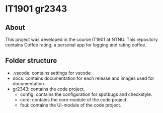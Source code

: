 # IT1901 gr2343
## About
This project was developed in the course IT1901 at NTNU.
This repository contains Coffee rating, a personal app for logging and rating coffee.
## Folder structure
- .vscode:
contains settings for vscode
- docs:
contains documentation for each release and images used for documentation.
- gr2343:
contains the code project.
    - config:
    contains the configuration for spotbugs and checkstyle.
    - core: 
    contains the core-module of the code project. 
    - fxui:
    contains the UI-module of the code project.